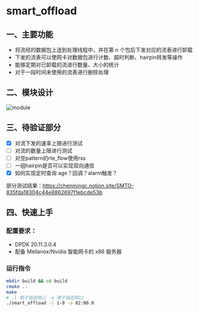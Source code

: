 # smart_offload

## 一、主要功能

- 将流经的数据包上送到处理线程中，并在第 n 个包后下发对应的流表进行卸载
- 下发的流表可以使网卡对数据包进行计数、超时判断、hairpin转发等操作
- 能够定期对已卸载的流进行数量、大小的统计
- 对于一段时间未使用的流表进行删除处理

## 二、模块设计

![module](https://img.ccm.ink/smart_offload.jpg)

## 三、待验证部分

- [x]  对流下发的速率上限进行测试
- [ ]  对流的数量上限进行测试
- [ ]  对空pattern的rte_flow使用rss
- [ ]  一组hairpin是否可以实现双向通信
- [x]  如何实现定时查询 age？回调？alarm触发？

部分测试结果：https://chenmingc.notion.site/SMTO-835fda18304c44e8862697f1ebcde53b

## 四、快速上手

### 配置要求：
- DPDK 20.11.3.0.4
- 配备 Mellanox/Nvidia 智能网卡的 x86 服务器

### 运行指令
```bash
mkdir build && cd build
cmake ..
make
# -l 用于指定核心 -a 用于指定网口
./smart_offload -l 1-9 -a 82:00.0
```